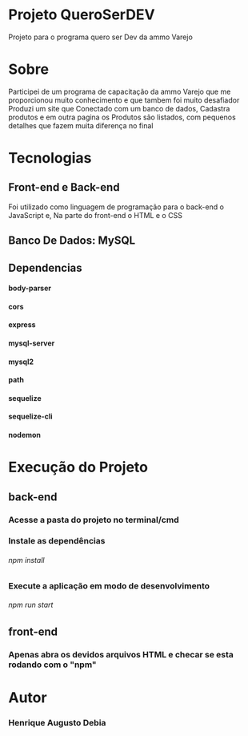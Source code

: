 # Projeto QueroSerDEV
Projeto para o programa quero ser Dev da ammo Varejo



# Sobre
Participei de um programa de capacitação da ammo Varejo que me proporcionou muito conhecimento e que tambem foi muito desafiador
Produzi um site que Conectado com um banco de dados, Cadastra produtos e em outra pagina os Produtos são listados, com pequenos detalhes que fazem muita diferença no final



# Tecnologias 
## Front-end e Back-end
Foi utilizado como linguagem de programação para o back-end o JavaScript e, Na parte do front-end o HTML e o CSS



## Banco De Dados: MySQL



## Dependencias
 ####  body-parser
 ####  cors
 ####  express
 ####  mysql-server
 ####  mysql2
 ####  path
 #### sequelize
 ####  sequelize-cli
 ####  nodemon
   
# Execução do Projeto

## back-end 
### Acesse a pasta do projeto no terminal/cmd

### Instale as dependências
###### npm install

### Execute a aplicação em modo de desenvolvimento
###### npm run start

## front-end 
### Apenas abra os devidos arquivos HTML e checar se esta rodando com o "npm" 

# Autor 
### Henrique Augusto Debia
